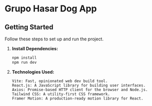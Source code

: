 # Grupo Hasar Dog App

## Getting Started

Follow these steps to set up and run the project.

1. **Install Dependencies:**
   ```bash
   npm install
   npm run dev

2. **Technologies Used:**
    ```
    Vite: Fast, opinionated web dev build tool.
    React.js: A JavaScript library for building user interfaces.
    Axios: Promise-based HTTP client for the browser and Node.js.
    Tailwind CSS: A utility-first CSS framework.
    Framer Motion: A production-ready motion library for React.